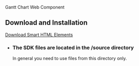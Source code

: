 Gantt Chart Web Component


  

Download and Installation
-------------------------

[Download Smart HTML Elements](https://www.htmlelements.com/download/)

*   ### The SDK files are located in the /source directory
    
    In general you need to use files from this directory only.  
    
 
